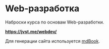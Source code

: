 # Web-разработка

Наброски курса по основам Web-разработки.

**<https://jvst.me/webdev/>**

Для генерации сайта используется [mdBook](https://rust-lang.github.io/mdBook/).
